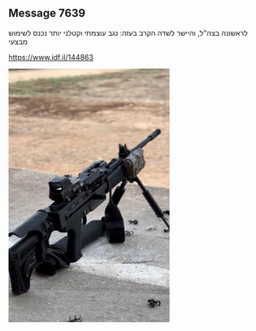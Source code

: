 ## Message 7639

לראשונה בצה"ל, והיישר לשדה הקרב בעזה:
נגב עוצמתי וקטלני יותר נכנס לשימוש מבצעי

https://www.idf.il/144863

![Photo](./7639/7639_photo.jpg)
